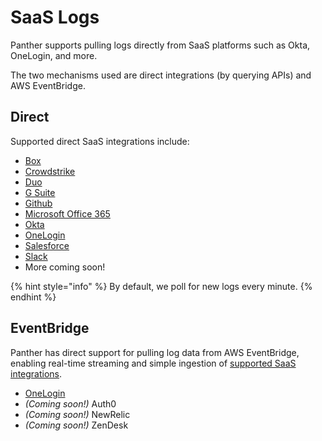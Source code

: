 # SaaS Logs

Panther supports pulling logs directly from SaaS platforms such as Okta, OneLogin, and more.

The two mechanisms used are direct integrations \(by querying APIs\) and AWS EventBridge.

## Direct

Supported direct SaaS integrations include:

* [Box](box.md)
* [Crowdstrike](crowdstrike.md)
* [Duo](duo.md)
* [G Suite](gsuite.md)
* [Github](github.md)
* [Microsoft Office 365](microsoft.md)
* [Okta](okta.md)
* [OneLogin](onelogin.md)
* [Salesforce](salesforce.md)
* [Slack](slack.md)
* More coming soon!

{% hint style="info" %}
By default, we poll for new logs every minute.
{% endhint %}

## EventBridge

Panther has direct support for pulling log data from AWS EventBridge, enabling real-time streaming and simple ingestion of [supported SaaS integrations](https://aws.amazon.com/eventbridge/integrations/).

* [OneLogin](onelogin.md)
* _\(Coming soon!\)_ Auth0
* _\(Coming soon!\)_ NewRelic
* _\(Coming soon!\)_ ZenDesk

